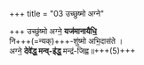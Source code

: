 +++
title = "03 उच्छुष्मो अग्ने"

+++
उच्छु॑ष्मो अग्ने॒ **यज॑मानायैधि॒**  
नि+++(=न्यक्)+++-शु॑ष्मो अभि॒दास॑ते ।  
अग्ने॒ **देवे॑द्ध॒ मन्व्-इ॑द्ध॒** मन्द्र॑-जिह्व॥+++(5)+++